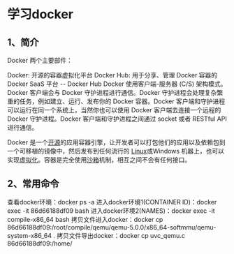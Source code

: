 # 学习docker

## 1、简介
Docker 两个主要部件：

Docker: 开源的容器虚拟化平台
Docker Hub: 用于分享、管理 Docker 容器的 Docker SaaS 平台 -- Docker Hub
Docker 使用客户端-服务器 (C/S) 架构模式。Docker 客户端会与 Docker 守护进程进行通信。Docker 守护进程会处理复杂繁重的任务，例如建立、运行、发布你的 Docker 容器。Docker 客户端和守护进程可以运行在同一个系统上，当然你也可以使用 Docker 客户端去连接一个远程的 Docker 守护进程。Docker 客户端和守护进程之间通过 socket 或者 RESTful API 进行通信。

Docker 是一个[开源](https://baike.baidu.com/item/开源/246339)的应用容器引擎，让开发者可以打包他们的应用以及依赖包到一个可移植的镜像中，然后发布到任何流行的 [Linux](https://baike.baidu.com/item/Linux)或Windows 机器上，也可以实现[虚拟化](https://baike.baidu.com/item/虚拟化/547949)。容器是完全使用[沙箱](https://baike.baidu.com/item/沙箱/393318)机制，相互之间不会有任何接口。

## 2、常用命令
查看docker环境：docker ps -a
进入docker环境1(CONTAINER ID)：docker exec -it 86d66188df09 bash
进入docker环境2(NAMES)：docker exec -it compile-x86_64 bash
拷贝文件进入docker：docker cp 86d66188df09:/root/compile/qemu/qemu-5.0.0/x86_64-softmmu/qemu-system-x86_64 .
拷贝文件导出docker：docker cp uvc_qemu.c 86d66188df09:/home/





